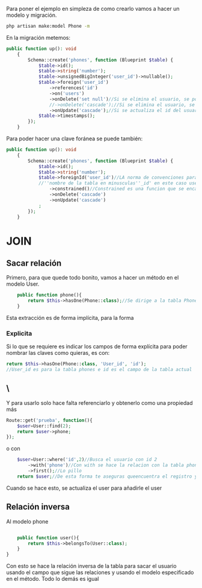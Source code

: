 Para poner el ejemplo en simpleza de como crearlo vamos a hacer un modelo y migración.
```cmd
php artisan make:model Phone -m
```
En la migración metemos:
```php
public function up(): void
    {
        Schema::create('phones', function (Blueprint $table) {
            $table->id();
            $table->string('number');
            $table->unsignedBigInteger('user_id')->nullable();
            $table->foreign('user_id')
                ->references('id')
                ->on('users')
                ->onDelete('set null')//Si se elimina el usuario, se pone null en el campo user_id
                //->onDelete('cascade');//Si se elimina el usuario, se eliminan los telefonos
                ->onUpdate('cascade');//Si se actualiza el id del usuario, se actualiza el id del usuario en los telefonos
            $table->timestamps();
        });
    }
```
Para poder hacer una clave foránea se puede también:
```php
public function up(): void
    {
        Schema::create('phones', function (Blueprint $table) {
            $table->id();
            $table->string('number');
            $table->foreignId('user_id')//LA norma de convenciones para que esto se cumpla es que la tabla se tiene que llamar
            //''nombre de la tabla en minusculas''_id' en este caso user_id
                ->constrained()//Constrained es una funcion que se encarga de hacer la relacion entre las tablas
                ->onDelete('cascade')
                ->onUpdate('cascade')
            ;
        });
    }
```
# JOIN
## Sacar relación
Primero, para que quede todo bonito, vamos a hacer un método en el modelo User.
```php
    public function phone(){
        return $this->hasOne(Phone::class);//Se dirige a la tabla Phones y busca por el id de usuario
    }
```
Esta extracción es de forma implícita, para la forma 
### Explicita
Si lo que se requiere es indicar los campos de forma explícita para poder nombrar las claves como quieras, es con:
```php
return $this->hasOne(Phone::class, 'User_id', 'id');
//User_id es para la tabla phones e id es el campo de la tabla actual
```
## \
Y para usarlo solo hace falta referenciarlo y obtenerlo como una propiedad más
```php
Route::get('prueba', function(){
	$user=User::find(2);
	return $user->phone;
});

```
o con
```php
	$user=User::where('id',2)//Busca el usuario con id 2
		->with('phone')//Con with se hace la relacion con la tabla phone
		->first();//Lo pillo
	return $user;//De esta forma te aseguras queencuentra el registro y hay control de errores

```
Cuando se hace esto, se actualiza el user para añadirle el user
## Relación inversa
Al modelo phone
```php

    public function user(){
        return $this->belongsTo(User::class);
    }
}

```
Con esto se hace la relación inversa de la tabla para sacar el usuario usando el campo que sigue las relaciones y usando el modelo especificado en el método.
Todo lo demás es igual